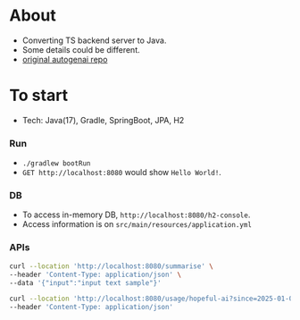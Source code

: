 # About
- Converting TS backend server to Java.
- Some details could be different.
- [original autogenai repo](https://github.com/autogenai/typescript-interview)

# To start
- Tech: Java(17), Gradle, SpringBoot, JPA, H2 
### Run
- `./gradlew bootRun`
- `GET http://localhost:8080` would show `Hello World!`.
### DB
- To access in-memory DB, `http://localhost:8080/h2-console`.
- Access information is on `src/main/resources/application.yml`
### APIs
```bash
curl --location 'http://localhost:8080/summarise' \
--header 'Content-Type: application/json' \
--data '{"input":"input text sample"}'
```

```bash
curl --location 'http://localhost:8080/usage/hopeful-ai?since=2025-01-01' \
--header 'Content-Type: application/json'
```
